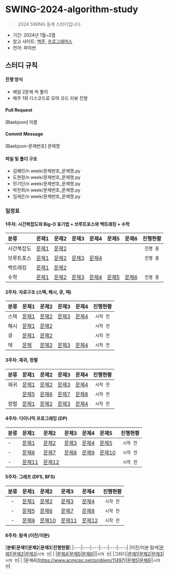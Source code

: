 # SWING-2024-algorithm-study
> 2024 SWING 동계 스터디입니다.

- 기간: 2024년 1월~2월
- 참고 사이트: [백준](https://www.acmicpc.net/), [프로그래머스](https://school.programmers.co.kr/learn/challenges?order=recent)
- 언어: 파이썬

## 스터디 규칙

#### 진행 방식
- 매일 2문제 씩 풀이
- 매주 1회 디스코드로 모여 코드 리뷰 진행

#### Pull Request
[Baekjoon] 이름

#### Commit Message
[Baekjoon-문제번호] 문제명

#### 파일 및 폴더 구조
- 김혜민/n week/문제번호_문제명.py
- 도현정/n week/문제번호_문제명.py
- 민기단/n week/문제번호_문제명.py
- 박찬희/n week/문제번호_문제명.py
- 임세은/n week/문제번호_문제명.py

### 일정표
#### 1주차: 시간복잡도와 Big-O 표기법 + 브루트포스와 백트래킹 + 수학
|**분류**|**문제1**|**문제2**|**문제3**|**문제4**|**문제5**|**문제6**|**진행현황**|
|:---|:---|:---|:---|:---|:---|:---|:---:|
|시간복잡도|[문제1](https://www.acmicpc.net/problem/24266)|[문제2](https://www.acmicpc.net/problem/24262)|||||`진행 중`|
|브루트포스|[문제1](www.acmicpc.net/problem/2309)|[문제2](https://www.acmicpc.net/problem/3040)|[문제3](https://www.acmicpc.net/problem/2798)|[문제4](https://www.acmicpc.net/problem/10819)|||`진행 중`|
|백트래킹|[문제1](https://www.acmicpc.net/problem/15649)|[문제2](https://www.acmicpc.net/problem/15652)
|수학|[문제1](https://www.acmicpc.net/problem/11653)|[문제2](https://www.acmicpc.net/problem/2745)|[문제3](https://www.acmicpc.net/problem/1978)|[문제4](https://www.acmicpc.net/problem/2720)|[문제5](https://www.acmicpc.net/problem/2903)|[문제6](https://www.acmicpc.net/problem/5086)|`진행 중`|


#### 2주차: 자료구조 (스택, 해시, 큐, 덱)
|**분류**|**문제1**|**문제2**|**문제3**|**문제4**|**진행현황**|
|:---|:---|:---|:---|:---|:---:|
|스택|[문제1](https://www.acmicpc.net/problem/17608)|[문제2](https://www.acmicpc.net/problem/2841)|[문제3](https://www.acmicpc.net/problem/4889)|[문제4](https://www.acmicpc.net/problem/17413)|`시작 전`|
|해시|[문제1](https://www.acmicpc.net/problem/15829)|[문제2](https://school.programmers.co.kr/learn/courses/30/parts/12077)|||`시작 전`|
|큐|[문제1](https://www.acmicpc.net/problem/28066)|[문제2](https://www.acmicpc.net/problem/1966)|||`시작 전`|
|덱|[문제](https://www.acmicpc.net/problem/15565)|[문제2](https://www.acmicpc.net/problem/10025)|[문제3](https://www.acmicpc.net/problem/2346)|[문제4](https://www.acmicpc.net/problem/13417)|`시작 전`|

#### 3주차: 재귀, 정렬
|**분류**|**문제1**|**문제2**|**문제3**|**문제4**|**진행현황**|
|:---|:---|:---|:---|:---|:---:|
|재귀|[문제1](https://www.acmicpc.net/problem/11557)|[문제2](https://www.acmicpc.net/problem/2750)|[문제3](https://www.acmicpc.net/problem/25305)|[문제4](https://www.acmicpc.net/problem/2752)|`시작 전`|
| |[문제5](https://www.acmicpc.net/problem/24480)|[문제6](https://www.acmicpc.net/problem/24445)|[문제7](https://www.acmicpc.net/problem/1431)|[문제8](https://www.acmicpc.net/problem/20291)|`시작 전`|
|정렬|[문제1](https://www.acmicpc.net/problem/10870)|[문제2](https://www.acmicpc.net/problem/25501)|[문제3](https://www.acmicpc.net/problem/9934)|[문제4](https://www.acmicpc.net/problem/6603)|`시작 전`|


#### 4주차: 다이나믹 프로그래밍 (DP)
|**분류**|**문제1**|**문제2**|**문제3**|**문제4**|**문제5**|**진행현황**|
|:---|:---|:---|:---|:---|:---|:---:|
|-|[문제1](https://www.acmicpc.net/problem/24416)|[문제2](https://www.acmicpc.net/problem/17202)|[문제3](https://www.acmicpc.net/problem/2775)|[문제4](https://www.acmicpc.net/problem/2748)|[문제5](https://www.acmicpc.net/problem/1932)|`시작 전`|
|-|[문제6](https://www.acmicpc.net/problem/1149)|[문제7](https://www.acmicpc.net/problem/9465)|[문제8](https://www.acmicpc.net/problem/11052)|[문제9](https://www.acmicpc.net/problem/11053)|[문제10](https://www.acmicpc.net/problem/11722)|`시작 전`|
|-|[문제11](https://www.acmicpc.net/problem/1463)|[문제12](https://www.acmicpc.net/problem/9095)||||`시작 전`|


#### 5주차: 그래프 (DFS, BFS)
|**분류**|**문제1**|**문제2**|**문제3**|**문제4**|**진행현황**|
|:---:|:---|:---|:---|:---|:---:|
|-|[문제1](https://www.acmicpc.net/problem/2178)|[문제2](https://www.acmicpc.net/problem/2667)|[문제3](https://www.acmicpc.net/problem/2583)|[문제4](https://www.acmicpc.net/problem/1743)|`시작 전`|
|-|[문제5](https://www.acmicpc.net/problem/1260)|[문제6](https://www.acmicpc.net/problem/1012)|[문제7](https://www.acmicpc.net/problem/4963)|[문제8](https://www.acmicpc.net/problem/11724)|`시작 전`|
|-|[문제9](https://www.acmicpc.net/problem/6603)|[문제10](https://www.acmicpc.net/problem/2644)|[문제11](https://www.acmicpc.net/problem/2606 )|[문제12](https://www.acmicpc.net/problem/10451)|`시작 전`|



#### 6주차: 탐색 (이진/이분)
|**분류**|**문제1**|**문제2**|**문제3**|**진행현황**|
|:---|:---|:---|:---|:---|:---:|
|이진/이분 탐색|[문제1](https://www.acmicpc.net/problem/2792)|[문제2](https://www.acmicpc.net/problem/2343)|[문제3](https://www.acmicpc.net/problem/11687)|`시작 전`|
| |[문제4](https://www.acmicpc.net/problem/14426)|[문제5](https://www.acmicpc.net/problem/2512)|[문제6](https://www.acmicpc.net/problem/7795)|||`시작 전`|
|그리디|[문제1](https://www.acmicpc.net/problem/5585)|[문제2](ttps://www.acmicpc.net/problem/2864)|[문제3](https://www.acmicpc.net/problem/10162)|`시작 전`|
| |문제4](https://www.acmicpc.net/problem/11497)|[문제5](https://www.acmicpc.net/problem/1541)|[문제6](https://www.acmicpc.net/problem/20115)||`시작 전`|
